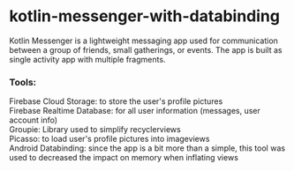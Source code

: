 # kotlin-messenger-with-databinding

Kotlin Messenger is a lightweight messaging app used for communication between a group of friends, small gatherings, or events. 
The app is built as single activity app with multiple fragments. <br>

<h3>Tools:</h3> 
Firebase Cloud Storage: to store the user's profile pictures<br>
Firebase Realtime Database: for all user information (messages, user account info)<br>
Groupie: Library used to simplify recyclerviews <br>
Picasso: to load user's profile pictures into imageviews <br>
Android Databinding: since the app is a bit more than a simple, this tool was used to decreased the impact on memory when inflating views<br>
